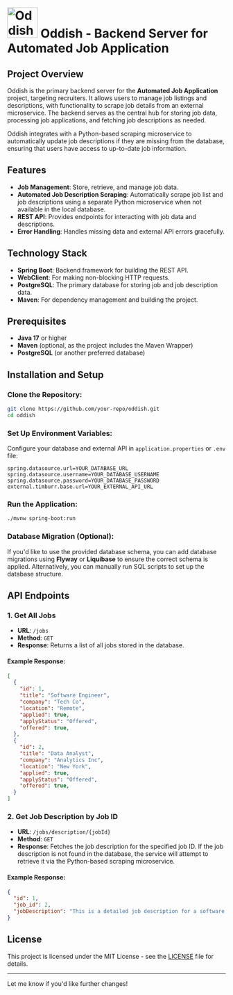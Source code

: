 # <img src="https://img.pokemondb.net/sprites/scarlet-violet/normal/oddish.png" alt="Oddish" style="width:70px"> Oddish - Backend Server for Automated Job Application

## Project Overview

Oddish is the primary backend server for the **Automated Job Application** project, targeting recruiters. It allows users to manage job listings and descriptions, with functionality to scrape job details from an external microservice. The backend serves as the central hub for storing job data, processing job applications, and fetching job descriptions as needed.

Oddish integrates with a Python-based scraping microservice to automatically update job descriptions if they are missing from the database, ensuring that users have access to up-to-date job information.

## Features
- **Job Management**: Store, retrieve, and manage job data.
- **Automated Job Description Scraping**: Automatically scrape job list and job descriptions using a separate Python microservice when not available in the local database.
- **REST API**: Provides endpoints for interacting with job data and descriptions.
- **Error Handling**: Handles missing data and external API errors gracefully.

## Technology Stack
- **Spring Boot**: Backend framework for building the REST API.
- **WebClient**: For making non-blocking HTTP requests.
- **PostgreSQL**: The primary database for storing job and job description data.
- **Maven**: For dependency management and building the project.

## Prerequisites
- **Java 17** or higher
- **Maven** (optional, as the project includes the Maven Wrapper)
- **PostgreSQL** (or another preferred database)

## Installation and Setup

### Clone the Repository:
```bash
git clone https://github.com/your-repo/oddish.git
cd oddish
```

### Set Up Environment Variables:
Configure your database and external API in `application.properties` or `.env` file:

```properties
spring.datasource.url=YOUR_DATABASE_URL
spring.datasource.username=YOUR_DATABASE_USERNAME
spring.datasource.password=YOUR_DATABASE_PASSWORD
external.timburr.base.url=YOUR_EXTERNAL_API_URL
```

### Run the Application:
```bash
./mvnw spring-boot:run
```

### Database Migration (Optional):
If you'd like to use the provided database schema, you can add database migrations using **Flyway** or **Liquibase** to ensure the correct schema is applied. Alternatively, you can manually run SQL scripts to set up the database structure.

## API Endpoints

### 1. Get All Jobs
- **URL**: `/jobs`
- **Method**: `GET`
- **Response**: Returns a list of all jobs stored in the database.

#### Example Response:
```json
[
  {
    "id": 1,
    "title": "Software Engineer",
    "company": "Tech Co",
    "location": "Remote",
    "applied": true,
    "applyStatus": "Offered",
    "offered": true,
  },
  {
    "id": 2,
    "title": "Data Analyst",
    "company": "Analytics Inc",
    "location": "New York",
    "applied": true,
    "applyStatus": "Offered",
    "offered": true,
  }
]
```

### 2. Get Job Description by Job ID
- **URL**: `/jobs/description/{jobId}`
- **Method**: `GET`
- **Response**: Fetches the job description for the specified job ID. If the job description is not found in the database, the service will attempt to retrieve it via the Python-based scraping microservice.

#### Example Response:
```json
{
  "id": 1,
  "job_id": 2,
  "jobDescription": "This is a detailed job description for a software engineer."
}
```

## License

This project is licensed under the MIT License - see the [LICENSE](LICENSE) file for details.

---

Let me know if you'd like further changes!
